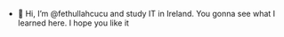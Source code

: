 - 👋 Hi, I’m @fethullahcucu and study IT in Ireland. You gonna see what I learned here. I hope you like it
